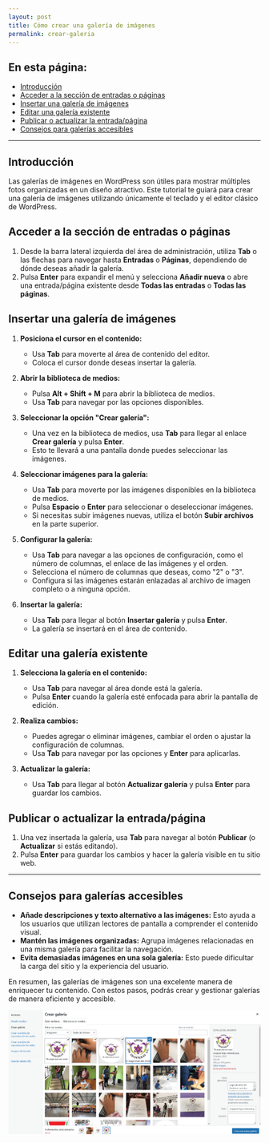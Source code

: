 ```yaml
---
layout: post
title: Cómo crear una galería de imágenes
permalink: crear-galeria
---
```


## En esta página:

- [Introducción](#introducción)
- [Acceder a la sección de entradas o páginas](#acceder-a-la-sección-de-entradas-o-páginas)
- [Insertar una galería de imágenes](#insertar-una-galería-de-imágenes)
- [Editar una galería existente](#editar-una-galería-existente)
- [Publicar o actualizar la entrada/página](#publicar-o-actualizar-la-entrada-página)
- [Consejos para galerías accesibles](#consejos-para-galerías-accesibles)

---

## Introducción

Las galerías de imágenes en WordPress son útiles para mostrar múltiples fotos organizadas en un diseño atractivo. Este tutorial te guiará para crear una galería de imágenes utilizando únicamente el teclado y el editor clásico de WordPress.

## Acceder a la sección de entradas o páginas

1. Desde la barra lateral izquierda del área de administración, utiliza **Tab** o las flechas para navegar hasta **Entradas** o **Páginas**, dependiendo de dónde deseas añadir la galería.  
2. Pulsa **Enter** para expandir el menú y selecciona **Añadir nueva** o abre una entrada/página existente desde **Todas las entradas** o **Todas las páginas**.

## Insertar una galería de imágenes

1. **Posiciona el cursor en el contenido:**  
   - Usa **Tab** para moverte al área de contenido del editor.  
   - Coloca el cursor donde deseas insertar la galería.

2. **Abrir la biblioteca de medios:**  
   - Pulsa **Alt + Shift + M** para abrir la biblioteca de medios.  
   - Usa **Tab** para navegar por las opciones disponibles.

3. **Seleccionar la opción "Crear galería":**  
   - Una vez en la biblioteca de medios, usa **Tab** para llegar al enlace **Crear galería** y pulsa **Enter**.  
   - Esto te llevará a una pantalla donde puedes seleccionar las imágenes.

4. **Seleccionar imágenes para la galería:**  
   - Usa **Tab** para moverte por las imágenes disponibles en la biblioteca de medios.  
   - Pulsa **Espacio** o **Enter** para seleccionar o deseleccionar imágenes.  
   - Si necesitas subir imágenes nuevas, utiliza el botón **Subir archivos** en la parte superior.

5. **Configurar la galería:**  
   - Usa **Tab** para navegar a las opciones de configuración, como el número de columnas, el enlace de las imágenes y el orden.  
   - Selecciona el número de columnas que deseas, como "2" o "3".  
   - Configura si las imágenes estarán enlazadas al archivo de imagen completo o a ninguna opción.

6. **Insertar la galería:**  
   - Usa **Tab** para llegar al botón **Insertar galería** y pulsa **Enter**.  
   - La galería se insertará en el área de contenido.

## Editar una galería existente

1. **Selecciona la galería en el contenido:**  
   - Usa **Tab** para navegar al área donde está la galería.  
   - Pulsa **Enter** cuando la galería esté enfocada para abrir la pantalla de edición.

2. **Realiza cambios:**  
   - Puedes agregar o eliminar imágenes, cambiar el orden o ajustar la configuración de columnas.  
   - Usa **Tab** para navegar por las opciones y **Enter** para aplicarlas.

3. **Actualizar la galería:**  
   - Usa **Tab** para llegar al botón **Actualizar galería** y pulsa **Enter** para guardar los cambios.

## Publicar o actualizar la entrada/página

1. Una vez insertada la galería, usa **Tab** para navegar al botón **Publicar** (o **Actualizar** si estás editando).  
2. Pulsa **Enter** para guardar los cambios y hacer la galería visible en tu sitio web.

---

## Consejos para galerías accesibles

- **Añade descripciones y texto alternativo a las imágenes:** Esto ayuda a los usuarios que utilizan lectores de pantalla a comprender el contenido visual.  
- **Mantén las imágenes organizadas:** Agrupa imágenes relacionadas en una misma galería para facilitar la navegación.  
- **Evita demasiadas imágenes en una sola galería:** Esto puede dificultar la carga del sitio y la experiencia del usuario.

En resumen, las galerías de imágenes son una excelente manera de enriquecer tu contenido. Con estos pasos, podrás crear y gestionar galerías de manera eficiente y accesible.

![Captura de pantalla del área de administración de WordPress donde se muestra el apartado para crear una nueva galería dentro del editor tinyMCE.](images/crear-galeria.png)